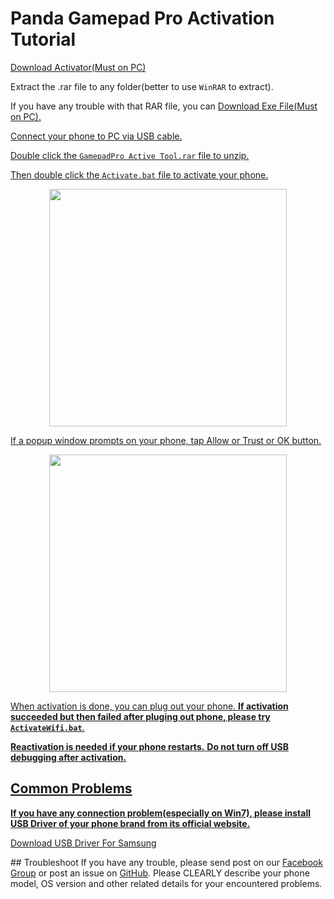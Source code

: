 Panda Gamepad Pro Activation Tutorial
========================

<p align="left">
<a href="https://github.com/dysquard/pgpa/releases/download/106/GamepadPro.Active.Tool.rar" target="_blank">  Download Activator(Must on PC)
  </a>
  
</p>

  Extract the .rar file to any folder(better to use `WinRAR` to extract).
  
	
  If you have any trouble with that RAR file, you can <a href="https://github.com/dysquard/pgpa/releases/download/107/GamepadPro.Active.Tool.exe" target="_blank">  Download Exe File(Must on PC).


  Connect your phone to PC via USB cable.
  


  Double click the `GamepadPro Active Tool.rar` file to unzip.
  
  Then double click the `Activate.bat` file to activate your phone.
<p align="center">
    <img src="https://raw.githubusercontent.com/dysquard/pgpa/master/4.png"  width="380">
</p>

  If a popup window prompts on your phone, tap Allow or Trust or OK button.
<p align="center">
    <img src="https://raw.githubusercontent.com/dysquard/pgpa/master/3.png"  width="380">
</p>


  When activation is done, you can plug out your phone. **If activation succeeded but then failed after pluging out phone, please try `ActivateWifi.bat`**.
  

  **Reactivation is needed if your phone restarts.**
  **Do not turn off USB debugging after activation.**

  

## Common Problems 
   **If you have any connection problem(especially on Win7), please install USB Driver of your phone brand from its official website.**
  <p align="left">
<a href="https://github.com/dysquard/pgpa/releases/download/samsung/SAMSUNG_USB_Driver_for_Mobile_Phones.exe">  Download USB Driver For Samsung
  </a>
</p>
## Troubleshoot 
 If you have any trouble, please send post on our <a href="https://www.facebook.com/PandaGamingStudio/posts/">Facebook Group</a> or post an issue on <a href="https://github.com/dysquard/pgp/issues/new">GitHub</a>. Please CLEARLY describe your phone model, OS version and other related details for your encountered problems.
